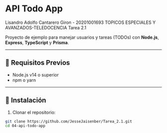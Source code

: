 # API Todo App
Lisandro Adolfo Cantarero Giron - 20201001693
TOPICOS ESPECIALES Y AVANZADOS-TELEDOCENCIA Tarea 2.1

Proyecto de ejemplo para manejar usuarios y tareas (TODOs) con **Node.js**, **Express**, **TypeScript** y **Prisma**.

---

## 🔹 Requisitos Previos
- Node.js v14 o superior
- npm o yarn

---

## 🔹 Instalación

1. Clonar el repositorio:
```bash
git clone https://github.com/JesseJaisenber/Tarea_2.1.git
cd 04-api-todo-app
